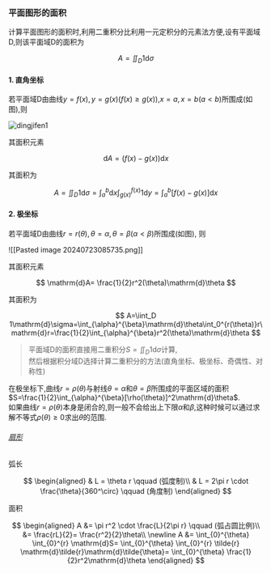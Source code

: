 ### 平面图形的面积

计算平面图形的面积时,利用二重积分比利用一元定积分的元素法方便,设有平面域D,则该平面域D的面积为

$$
A=\iint_D 1\mathrm{d}\sigma
$$

#### 1. 直角坐标

若平面域D由曲线$y=f(x), y=g(x)(f(x)\geqslant g(x))$,$x=a, x=b(a< b)$所围成(如图),则

![dingjifen1](dingjifen1.png)

其面积元素

$$
\mathrm{d}A= (f(x)-g(x))\mathrm{d}x
$$

其面积为

$$
A=\iint_D 1\mathrm{d}\sigma=\int_a^b\mathrm{d}x\int_{g(x)}^{f(x)}1\mathrm{d}y=\int_a^b[f(x)-g(x)]\mathrm{d}x
$$

#### 2. 极坐标

若平面域D由曲线$r=r(\theta), \theta=\alpha, \theta=\beta(\alpha< \beta)$所围成(如图), 则

![[Pasted image 20240723085735.png]]

其面积元素

$$
\mathrm{d}A= \frac{1}{2}r^2(\theta)\mathrm{d}\theta
$$

其面积为

$$
A=\iint_D 1\mathrm{d}\sigma=\int_{\alpha}^{\beta}\mathrm{d}\theta\int_0^{r(\theta)}r\mathrm{d}r=\frac{1}{2}\int_{\alpha}^{\beta}r^2(\theta)\mathrm{d}\theta
$$

> 平面域D的面积直接用二重积分$S=\iint_D1\mathrm{d}\sigma$计算, <BR>
> 然后根据积分域D选择计算二重积分的方法(直角坐标、极坐标、奇偶性、对称性)

在极坐标下,曲线$r=\rho (\theta)$与射线$\theta=\alpha$和$\theta=\beta$所围成的平面区域的面积$S=\frac{1}{2}\int_{\alpha}^{\beta}[\rho(\theta)]^2\mathrm{d}\theta$. <BR>
如果曲线$r=\rho(\theta)$本身是闭合的,则一般不会给出上下限$\alpha$和$\beta$,这种时候可以通过求解不等式$\rho(\theta) \geqslant 0$求出$\theta$的范围.

###### [扇形][1]

弧长

$$
\begin{aligned}
	& L = \theta r \qquad (弧度制)\\
	& L = 2\pi r \cdot \frac{\theta}{360^\circ} \qquad (角度制)
\end{aligned}
$$

面积

$$
\begin{aligned}
	A &= \pi r^2 \cdot \frac{L}{2\pi r} \qquad (弧占圆比例)\\
	&= \frac{rL}{2}= \frac{r^2}{2}\theta\\
	\newline
	A &= \int_{0}^{\theta} \int_{0}^{r} \mathrm{d}S= \int_{0}^{\theta} \int_{0}^{r} \tilde{r} \mathrm{d}\tilde{r}\mathrm{d}\tilde{\theta}= \int_{0}^{\theta} \frac{1}{2}r^2\mathrm{d}\theta
\end{aligned}
$$

[1]: https://zh.wikipedia.org/wiki/%E6%89%87%E5%BD%A2
